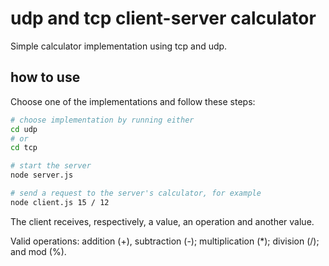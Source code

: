 # udp and tcp client-server calculator

Simple calculator implementation using tcp and udp.

## how to use

Choose one of the implementations and follow these steps:

```bash
# choose implementation by running either
cd udp
# or
cd tcp

# start the server
node server.js

# send a request to the server's calculator, for example
node client.js 15 / 12
```

The client receives, respectively, a value, an operation and another value.

Valid operations: addition (+), subtraction (-); multiplication (\*); division (/); and mod (%).
